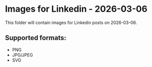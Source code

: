 # Images for Linkedin - 2026-03-06

This folder will contain images for Linkedin posts on 2026-03-06.

## Supported formats:
- PNG
- JPG/JPEG
- SVG
